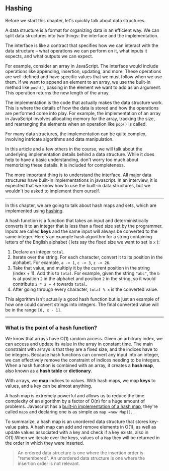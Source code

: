 ## Hashing 

Before we start this chapter, let's quickly talk about data structures.

A data structure is a format for organizing data in an efficient way. We can split data structures into two things: the interface and the implementation.

The interface is like a contract that specifies how we can interact with the data structure – what operations we can perform on it, what inputs it expects, and what outputs we can expect.

For example, consider an array in JavaScript. The interface would include operations like appending, insertion, updating, and more. These operations are well-defined and have specific values that we must follow when we use them. If we want to append an element to an array, we use the built-in method like `push()`, passing in the element we want to add as an argument. This operation returns the new length of the array.

The implementation is the code that actually makes the data structure work. This is where the details of how the data is stored and how the operations are performed come into play. For example, the implementation of an array in JavaScript involves allocating memory for the array, tracking the size, and rearranging the elements when an operation like `pop()` is called.

For many data structures, the implementation can be quite complex, involving intricate algorithms and data manipulation. 

In this article and a few others in the course, we will talk about  the underlying implementation details behind a data structure. While it  does help to have a basic understanding, don't worry too much about  memorizing these details. It is  included  for completeness.

The more important thing is to understand the interface. All major  data structures have built-in implementations in javascript. In an interview, it is expected that we know how to use the  built-in data structures, but we wouldn't be asked to implement them  ourself.

------

In this chapter, we are going to talk about hash maps and sets, which are implemented using [hashing](https://en.wikipedia.org/wiki/Hash_function).

A hash function is a function that takes an input and  deterministically converts it to an integer that is less than a fixed  size set by the programmer. Inputs are called **keys** and  the same input will always be converted to the same integer. Here's an  example hash algorithm for a string containing letters of the English  alphabet ( lets say the fixed size we want to set is `x` ):

1. Declare an integer `total`.
2. Iterate over the string. For each character, convert it to its position in the alphabet. For example, `a -> 1`, `c -> 3`, `z -> 26`.
3. Take that value, and multiply it by the current position in the string (index + 1). Add this to `total`. For example, given the string `"abc"`, the `b` is at position `2` in the alphabet and position `2` in the string, so it would contribute `2 * 2 = 4` towards `total`.
4. After going through every character, `total % x` is the converted value.

This algorithm isn't actually a good hash function but is just an  example of how one could convert strings into integers.  The final converted value will be in the range `[0, x - 1]`.

------

### What is the point of a hash function?

We know that arrays have O(1) random access. Given an arbitrary index, we can access and update its  value in the array in constant time. The main constraint with arrays is  that they are a fixed size, and the indices have to be integers. Because hash functions can convert any input into an integer, we can  effectively remove the constraint of indices needing to be integers.  When a hash function is combined with an array, it creates a **hash map**, also known as a **hash table** or **dictionary**.

With arrays, we **map** indices to values. With hash maps, we map **keys** to values, and a key can be almost anything. 

A hash map  is extremely powerful and allows us to reduce the  time complexity of an algorithm by a factor of O(n) for a huge amount of problems. Javascript has a [built-in implementation of a hash map](https://en.wikipedia.org/wiki/Hash_table#Implementations),  they're called `maps` and declaring one is as simple as `map =new Map()`. .

To summarize, a hash map is an unordered data structure that stores key-value pairs. A hash map can add and remove elements in O(1), as well as update values associated with a key and check if a key exists, also in O(1).When we iterate over the keys, values of a `Map`  they will be returned in the order in which they were inserted.

> An ordered data structure is one where the insertion order is  "remembered". An unordered data structure is one where the insertion  order is not relevant.